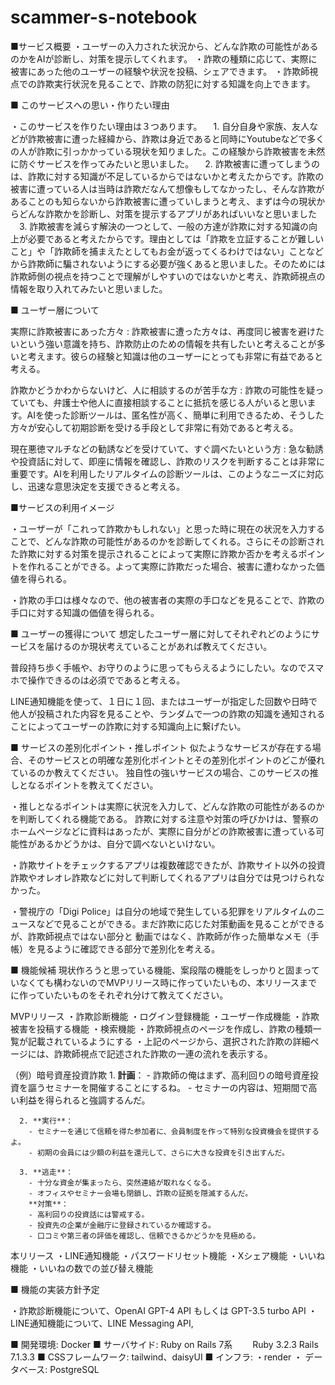 # scammer-s-notebook

■サービス概要
・ユーザーの入力された状況から、どんな詐欺の可能性があるのかをAIが診断し、対策を提示してくれます。
・詐欺の種類に応じて、実際に被害にあった他のユーザーの経験や状況を投稿、シェアできます。
・詐欺師視点での詐欺実行状況を見ることで、詐欺の防犯に対する知識を向上できます。


■ このサービスへの思い・作りたい理由

・このサービスを作りたい理由は３つあります。
　1. 自分自身や家族、友人などが詐欺被害に遭った経緯から、詐欺は身近であると同時にYoutubeなどで多くの人が詐欺に引っかかっている現状を知りました。この経験から詐欺被害を未然に防ぐサービスを作ってみたいと思いました。
　2. 詐欺被害に遭ってしまうのは、詐欺に対する知識が不足しているからではないかと考えたからです。詐欺の被害に遭っている人は当時は詐欺だなんて想像もしてなかったし、そんな詐欺があることのも知らないから詐欺被害に遭っていしまうと考え、まずは今の現状からどんな詐欺かを診断し、対策を提示するアプリがあればいいなと思いました
　3. 詐欺被害を減らす解決の一つとして、一般の方達が詐欺に対する知識の向上が必要であると考えたからです。理由としては「詐欺を立証することが難しいこと」や「詐欺師を捕まえたとしてもお金が返ってくるわけではない」ことなどから詐欺師に騙されないようにする必要が強くあると思いました。そのためには詐欺師側の視点を持つことで理解がしやすいのではないかと考え、詐欺師視点の情報を取り入れてみたいと思いました。


■ ユーザー層について

 実際に詐欺被害にあった方々
   : 詐欺被害に遭った方々は、再度同じ被害を避けたいという強い意識を持ち、詐欺防止のための情報を共有したいと考えることが多いと考えます。彼らの経験と知識は他のユーザーにとっても非常に有益であると考える。

 詐欺かどうかわからないけど、人に相談するのが苦手な方
   : 詐欺の可能性を疑っていても、弁護士や他人に直接相談することに抵抗を感じる人がいると思います。AIを使った診断ツールは、匿名性が高く、簡単に利用できるため、そうした方々が安心して初期診断を受ける手段として非常に有効であると考える。

 現在悪徳マルチなどの勧誘などを受けていて、すぐ調べたいという方
   : 急な勧誘や投資話に対して、即座に情報を確認し、詐欺のリスクを判断することは非常に重要です。AIを利用したリアルタイムの診断ツールは、このようなニーズに対応し、迅速な意思決定を支援できると考える。

■サービスの利用イメージ

・ユーザーが「これって詐欺かもしれない」と思った時に現在の状況を入力することで、どんな詐欺の可能性があるのかを診断してくれる。さらにその診断された詐欺に対する対策を提示されることによって実際に詐欺か否かを考えるポイントを作れることができる。よって実際に詐欺だった場合、被害に遭わなかった価値を得られる。

・詐欺の手口は様々なので、他の被害者の実際の手口などを見ることで、詐欺の手口に対する知識の価値を得られる。


■ ユーザーの獲得について
想定したユーザー層に対してそれぞれどのようにサービスを届けるのか現状考えていることがあれば教えてください。

普段持ち歩く手帳や、お守りのように思ってもらえるようにしたい。なのでスマホで操作できるのは必須でであると考える。

LINE通知機能を使って、１日に１回、またはユーザーが指定した回数や日時で他人が投稿された内容を見ることや、ランダムで一つの詐欺の知識を通知されることによってユーザーの詐欺に対する知識向上に繋げたい。


■ サービスの差別化ポイント・推しポイント
似たようなサービスが存在する場合、そのサービスとの明確な差別化ポイントとその差別化ポイントのどこが優れているのか教えてください。
独自性の強いサービスの場合、このサービスの推しとなるポイントを教えてください。

・推しとなるポイントは実際に状況を入力して、どんな詐欺の可能性があるのかを判断してくれる機能である。
詐欺に対する注意や対策の呼びかけは、警察のホームページなどに資料はあったが、実際に自分がどの詐欺被害に遭っている可能性があるかどうかは、自分で調べないといけない。

・詐欺サイトをチェックするアプリは複数確認できたが、詐欺サイト以外の投資詐欺やオレオレ詐欺などに対して判断してくれるアプリは自分では見つけられなかった。

・警視庁の「Digi Police」は自分の地域で発生している犯罪をリアルタイムのニュースなどで見ることができる。まだ詐欺に応じた対策動画を見ることができるが、詐欺師視点ではない部分と
動画ではなく、詐欺師が作った簡単なメモ（手帳）を見るように確認できる部分で差別化を考える。



■ 機能候補
現状作ろうと思っている機能、案段階の機能をしっかりと固まっていなくても構わないのでMVPリリース時に作っていたいもの、本リリースまでに作っていたいものをそれぞれ分けて教えてください。

MVPリリース
・詐欺診断機能
・ログイン登録機能
・ユーザー作成機能
・詐欺被害を投稿する機能
・検索機能
・詐欺師視点のページを作成し、詐欺の種類一覧が記載されているようにする
  ・上記のページから、選択された詐欺の詳細ページには、詐欺師視点で記述された詐欺の一連の流れを表示する。

  （例）暗号資産投資詐欺
      1. **計画**：
        - 詐欺師の俺はまず、高利回りの暗号資産投資を謳うセミナーを開催することにするね。
        - セミナーの内容は、短期間で高い利益を得られると強調するんだ。

      2. **実行**：
        - セミナーを通じて信頼を得た参加者に、会員制度を作って特別な投資機会を提供するよ。
        - 初期の会員には少額の利益を還元して、さらに大きな投資を引き出すんだ。

      3. **逃走**：
        - 十分な資金が集まったら、突然連絡が取れなくなる。
        - オフィスやセミナー会場も閉鎖し、詐欺の証拠を隠滅するんだ。
        **対策**：
        - 高利回りの投資話には警戒する。
        - 投資先の企業が金融庁に登録されているか確認する。
        - 口コミや第三者の評価を確認し、信頼できるかどうかを見極める。




本リリース
 ・LINE通知機能
 ・パスワードリセット機能
 ・Xシェア機能
 ・いいね機能
 ・いいねの数での並び替え機能


■ 機能の実装方針予定

・詐欺診断機能について、OpenAI GPT-4 API もしくは GPT-3.5 turbo API
・LINE通知機能について、LINE Messaging API,

■ 開発環境: Docker
■ サーバサイド: Ruby on Rails 7系
　　Ruby 3.2.3 Rails 7.1.3.3
■ CSSフレームワーク: tailwind、daisyUI
■ インフラ:
・render
・ データベース: PostgreSQL
